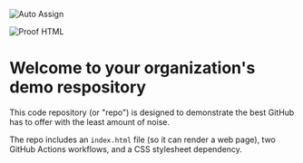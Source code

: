 ![Auto Assign](https://github.com/TeamWon1/demo-repository/actions/workflows/auto-assign.yml/badge.svg)

![Proof HTML](https://github.com/TeamWon1/demo-repository/actions/workflows/proof-html.yml/badge.svg)

# Welcome to your organization's demo respository
This code repository (or "repo") is designed to demonstrate the best GitHub has to offer with the least amount of noise.

The repo includes an `index.html` file (so it can render a web page), two GitHub Actions workflows, and a CSS stylesheet dependency.
